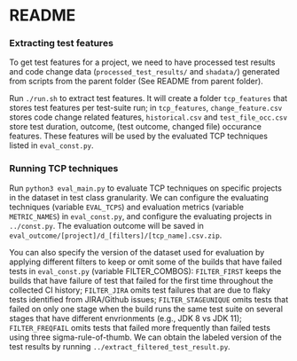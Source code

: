 # README

### Extracting test features

To get test features for a project, we need to have processed test results and code change data (`processed_test_results/` and `shadata/`) generated from scripts from the parent folder (See README from parent folder).

Run `./run.sh` to extract test features. It will create a folder `tcp_features` that stores test features per test-suite run; in `tcp_features`, `change_feature.csv` stores code change related features, `historical.csv` and `test_file_occ.csv` store test duration, outcome, (test outcome, changed file) occurance features. These features will be used by the evaluated TCP techniques listed in `eval_const.py`. 

### Running TCP techniques

Run `python3 eval_main.py` to evaluate TCP techniques on specific projects in the dataset in test class granularity. 
We can configure the evaluating techniques (variable `EVAL_TCPS`) and evaluation metrics (variable `METRIC_NAMES`) in `eval_const.py`, and configure the evaluating projects in `../const.py`. The evaluation outcome will be saved in `eval_outcome/[project]/d_[filters]/[tcp_name].csv.zip`.

You can also specify the version of the dataset used for evaluation by applying different filters to keep or omit some of the builds that have failed tests in `eval_const.py` (variable FILTER_COMBOS): 
`FILTER_FIRST` keeps the builds that have failure of test that failed for the first time throughout the collected CI history; 
`FILTER_JIRA` omits test failures that are due to flaky tests identified from JIRA/Github issues; 
`FILTER_STAGEUNIQUE` omits tests that failed on only one stage when the build runs the same test suite on several stages that have different envrionments (e.g., JDK 8 vs JDK 11); 
`FILTER_FREQFAIL` omits tests that failed more frequently than failed tests using three sigma-rule-of-thumb. 
We can obtain the labeled version of the test results by running `../extract_filtered_test_result.py`.
